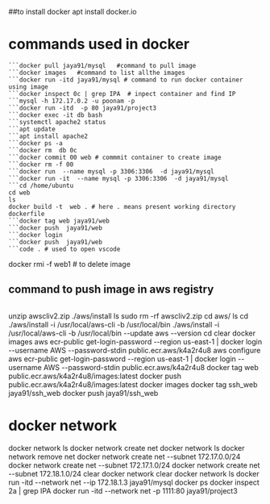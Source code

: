##to install docker 
apt install docker.io
# commands used in docker
```sudo mysql -p   #command to enter in mysql
```docker pull jaya91/mysql   #command to pull image
```docker images   #command to list allthe images
```docker run -itd jaya91/mysql # command to run docker container using image 
```docker inspect 0c | grep IPA  # inpect container and find IP
```mysql -h 172.17.0.2 -u poonam -p
```docker run -itd  -p 80 jaya91/project3
```docker exec -it db bash
```systemctl apache2 status
```apt update
```apt install apache2
```docker ps -a
```docker rm  db 0c
```docker commit 00 web # commmit container to create image
```docker rm -f 00
```docker run  --name mysql -p 3306:3306  -d jaya91/mysql
```docker run -it  --name mysql -p 3306:3306  -d jaya91/mysql
```cd /home/ubuntu
cd web
ls
docker build -t  web . # here . means present working directory dockerfile
```docker tag web jaya91/web
```docker push  jaya91/web
```docker login
```docker push  jaya91/web
```code . # used to open vscode 
```
docker rmi -f  web1 # to delete image
## command to push image in aws registry
```apt install unzip
```
unzip awscliv2.zip
./aws/install
ls
sudo rm -rf awscliv2.zip
cd aws/
ls
cd
./aws/install -i /usr/local/aws-cli -b /usr/local/bin
./aws/install -i /usr/local/aws-cli -b /usr/local/bin --update
aws --version
cd
clear
docker images
aws ecr-public get-login-password --region us-east-1 | docker login --username AWS --password-stdin public.ecr.aws/k4a2r4u8
aws configure
aws ecr-public get-login-password --region us-east-1 | docker login --username AWS --password-stdin public.ecr.aws/k4a2r4u8
docker tag web public.ecr.aws/k4a2r4u8/images:latest
docker push public.ecr.aws/k4a2r4u8/images:latest
docker images
docker tag ssh_web jaya91/ssh_web
docker push  jaya91/ssh_web
# docker network
docker network ls
docker network create net
docker network ls
docker network remove net
docker network create net --subnet 172.17.0.0/24
docker network create net --subnet 172.17.1.0/24
docker network create net --subnet 172.18.1.0/24
clear
docker network
clear
docker network ls
docker run -itd --network net --ip 172.18.1.3 jaya91/mysql
docker ps
docker inspect 2a | grep IPA
docker run -itd --network net -p 1111:80  jaya91/project3


